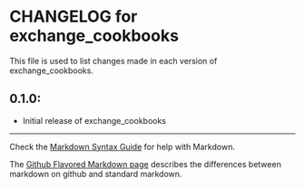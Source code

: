 # CHANGELOG for exchange_cookbooks

This file is used to list changes made in each version of exchange_cookbooks.

## 0.1.0:

* Initial release of exchange_cookbooks

- - -
Check the [Markdown Syntax Guide](http://daringfireball.net/projects/markdown/syntax) for help with Markdown.

The [Github Flavored Markdown page](http://github.github.com/github-flavored-markdown/) describes the differences between markdown on github and standard markdown.
